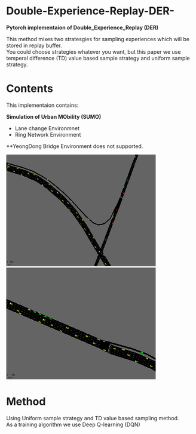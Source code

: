 # Double-Experience-Replay-DER-

<b>Pytorch implementaion of Double_Experience_Replay (DER)</b>

This method mixes two stratesgies for sampling experiences which will be stored in replay buffer.\
You could choose strategies whatever you want, but this paper we use temperal difference (TD) value based sample strategy and uniform sample strategy.



# Contents
This implementaion contains:

<b>Simulation of Urban MObility (SUMO) </b>
* Lane change Environmnet
* Ring Network Environment

**YeongDong Bridge Environment does not supported.

<p float="left">
  <img src="asset/4.png" width="400px" height="300px"/>
  <img src="asset/5.png" width="400px" height="300px"/> 
</p>

# Method

Using Uniform sample strategy and TD value based sampling method. \
As a training algorithm we use Deep Q-learning (DQN)
